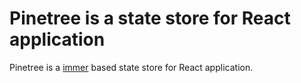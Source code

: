 # Pinetree is a state store for React application

Pinetree is a [immer](https://github.com/mweststrate/immer) based state store for React application.

